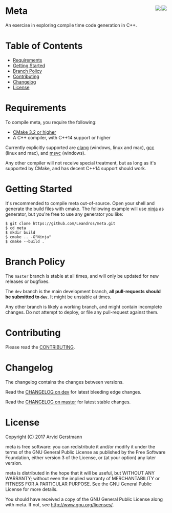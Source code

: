 # Meta <a href="https://ci.appveyor.com/project/Leandros/meta"><image src="https://ci.appveyor.com/api/projects/status/c23wea646bhtov50/branch/master?svg=true" align="right"></a> <a href="https://travis-ci.org/Leandros/meta"><image src="https://travis-ci.org/Leandros/meta.svg?branch=master" align="right"></a>

An exercise in exploring compile time code generation in C++.

# Table of Contents

- [Requirements](#requirements)
- [Getting Started](#getting-started)
- [Branch Policy](#branch-policy)
- [Contributing](#contributing)
- [Changelog](#changelog)
- [License](#license)


# Requirements

To compile meta, you require the following:

- [CMake 3.2 or higher](https://cmake.org/download/)
- A C++ compiler, with C++14 support or higher

Currently explicitly supported are [clang](https://clang.llvm.org/) (windows, linux and mac),
[gcc](https://gcc.gnu.org/) (linux and mac), and [msvc](https://www.visualstudio.com/) (windows).

Any other compiler will not receive special treatment, but as long as it's supported
by CMake, and has decent C++14 support should work.


# Getting Started

It's recommended to compile meta out-of-source. Open your shell and generate
the build files with cmake. The following example will use [ninja](https://ninja-build.org/)
as generator, but you're free to use any generator you like:

```
$ git clone https://github.com/Leandros/meta.git
$ cd meta
$ mkdir build
$ cmake .. -G"Ninja"
$ cmake --build .
```


# Branch Policy

The `master` branch is stable at all times, and will only be updated for new
releases or bugfixes.

The `dev` branch is the main development branch, **all pull-requests should be
submitted to `dev`.** It might be unstable at times.

Any other branch is likely a working branch, and might contain incomplete changes.
Do not attempt to deploy, or file any pull-request against them.


# Contributing

Please read the [CONTRIBUTING].


# Changelog

The changelog contains the changes between versions.

Read the [CHANGELOG on dev] for latest bleeding edge changes.

Read the [CHANGELOG on master] for latest stable changes.


# License

Copyright (C) 2017 Arvid Gerstmann

meta is free software: you can redistribute it and/or modify
it under the terms of the GNU General Public License as published by
the Free Software Foundation, either version 3 of the License, or
(at your option) any later version.

meta is distributed in the hope that it will be useful,
but WITHOUT ANY WARRANTY; without even the implied warranty of
MERCHANTABILITY or FITNESS FOR A PARTICULAR PURPOSE.  See the
GNU General Public License for more details.

You should have received a copy of the GNU General Public License
along with meta.  If not, see <http://www.gnu.org/licenses/>.


[CONTRIBUTING]:         https://github.com/Leandros/meta/blob/dev/CONTRIBUTING.md#
[CHANGELOG on master]:  https://github.com/Leandros/meta/blob/master/CHANGELOG.md#
[CHANGELOG on dev]:     https://github.com/Leandros/meta/blob/dev/CHANGELOG.md#

